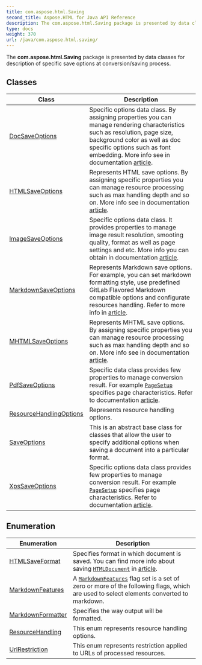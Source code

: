 ```yaml
---
title: com.aspose.html.Saving
second_title: Aspose.HTML for Java API Reference
description: The com.aspose.html.Saving package is presented by data classes for description of specific save options at conversion/saving process
type: docs
weight: 370
url: /java/com.aspose.html.saving/
---
```

The **com.aspose.html.Saving** package is presented by data classes for description of specific save options at conversion/saving process.

## Classes

| Class | Description |
| --- | --- |
| [DocSaveOptions](./docsaveoptions/) | Specific options data class. By assigning properties you can manage rendering characteristics such as resolution, page size, background color as well as doc specific options such as font embedding. More info see in documentation [article](https://docs.aspose.com/html/net/converting-between-formats/html-to-docx/#save-options). |
| [HTMLSaveOptions](./htmlsaveoptions/) | Represents HTML save options. By assigning specific properties you can manage resource processing such as max handling depth and so on. More info see in documentation [article](https://docs.aspose.com/html/net/working-with-documents/saving-a-document/). |
| [ImageSaveOptions](./imagesaveoptions/) | Specific options data class. It provides properties to manage image result resolution, smooting quality, format as well as page settings and etc. More info you can obtain in documentation [article](https://docs.aspose.com/html/net/converting-between-formats/html-to-jpg/#save-options). |
| [MarkdownSaveOptions](./markdownsaveoptions/) | Represents Markdown save options. For example, you can set markdown formatting style, use predefined GitLab Flavored Markdown compatible options and configurate resources handling. Refer to more info in [article](https://docs.aspose.com/html/net/converting-between-formats/html-to-markdown/#save-options). |
| [MHTMLSaveOptions](./mhtmlsaveoptions/) | Represents MHTML save options. By assigning specific properties you can manage resource processing such as max handling depth and so on. More info see in documentation [article](https://docs.aspose.com/html/net/converting-between-formats/html-to-mhtml/#save-options). |
| [PdfSaveOptions](./pdfsaveoptions/) | Specific data class provides few properties to manage conversion result. For example [`PageSetup`](../com.aspose.html.rendering/pagesetup/) specifies page characteristics. Refer to documentation [article](https://docs.aspose.com/html/net/converting-between-formats/html-to-pdf/#convert-html-to-pdf-using-pdfsaveoptions). |
| [ResourceHandlingOptions](./resourcehandlingoptions/) | Represents resource handling options. |
| [SaveOptions](./saveoptions/) | This is an abstract base class for classes that allow the user to specify additional options when saving a document into a particular format. |
| [XpsSaveOptions](./xpssaveoptions/) | Specific options data class provides few properties to manage conversion result. For example [`PageSetup`](../com.aspose.html.rendering/pagesetup/) specifies page characteristics. Refer to documentation [article](https://docs.aspose.com/html/net/converting-between-formats/html-to-xps/#save-options). |
## Enumeration

| Enumeration | Description |
| --- | --- |
| [HTMLSaveFormat](./htmlsaveformat/) | Specifies format in which document is saved. You can find more info about saving [`HTMLDocument`](../com.aspose.html/htmldocument/) in [article](https://docs.aspose.com/html/net/working-with-documents/saving-a-document/). |
| [MarkdownFeatures](./markdownfeatures/) | A [`MarkdownFeatures`](../com.aspose.html.saving/markdownfeatures/) flag set is a set of zero or more of the following flags, which are used to select elements converted to markdown. |
| [MarkdownFormatter](./markdownformatter/) | Specifies the way output will be formatted. |
| [ResourceHandling](./resourcehandling/) | This enum represents resource handling options. |
| [UrlRestriction](./urlrestriction/) | This enum represents restriction applied to URLs of processed resources. |
